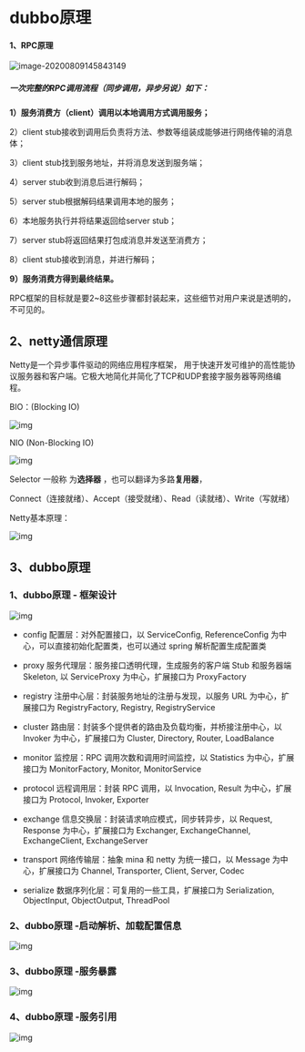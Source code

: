 # dubbo原理	

#### 1、RPC原理

![image-20200809145843149](dubbo原理.assets/image-20200809145843149.png)

##### 一次完整的RPC调用流程（同步调用，异步另说）如下：

**1）服务消费方（client）调用以本地调用方式调用服务；**

2）client stub接收到调用后负责将方法、参数等组装成能够进行网络传输的消息体； 

3）client stub找到服务地址，并将消息发送到服务端； 

4）server stub收到消息后进行解码； 

5）server stub根据解码结果调用本地的服务； 

6）本地服务执行并将结果返回给server stub； 

7）server stub将返回结果打包成消息并发送至消费方； 

8）client stub接收到消息，并进行解码； 

**9）服务消费方得到最终结果。**

RPC框架的目标就是要2~8这些步骤都封装起来，这些细节对用户来说是透明的，不可见的。

## 2、netty通信原理

Netty是一个异步事件驱动的网络应用程序框架， 用于快速开发可维护的高性能协议服务器和客户端。它极大地简化并简化了TCP和UDP套接字服务器等网络编程。

BIO：(Blocking IO)

![img](dubbo原理.assets/wps1.jpg) 

NIO (Non-Blocking IO)

![img](dubbo原理.assets/wps2.jpg) 

Selector 一般称 为**选择器** ，也可以翻译为多路**复用器**，

Connect（连接就绪）、Accept（接受就绪）、Read（读就绪）、Write（写就绪）

Netty基本原理：

![img](dubbo原理.assets/wps3.jpg) 

 

 

## 3、dubbo原理

### 1、dubbo原理	- 框架设计 

![img](dubbo原理.assets/wps4.png)

- config 配置层：对外配置接口，以 ServiceConfig, ReferenceConfig 为中心，可以直接初始化配置类，也可以通过 spring 解析配置生成配置类
- proxy 服务代理层：服务接口透明代理，生成服务的客户端 Stub 和服务器端 Skeleton, 以 ServiceProxy 为中心，扩展接口为 ProxyFactory
- registry 注册中心层：封装服务地址的注册与发现，以服务 URL 为中心，扩展接口为 RegistryFactory, Registry, RegistryService
- cluster 路由层：封装多个提供者的路由及负载均衡，并桥接注册中心，以 Invoker 为中心，扩展接口为 Cluster, Directory, Router, LoadBalance
- monitor 监控层：RPC 调用次数和调用时间监控，以 Statistics 为中心，扩展接口为 MonitorFactory, Monitor, MonitorService
- protocol 远程调用层：封装 RPC 调用，以 Invocation, Result 为中心，扩展接口为 Protocol, Invoker, Exporter

- exchange 信息交换层：封装请求响应模式，同步转异步，以 Request, Response 为中心，扩展接口为 Exchanger, ExchangeChannel, ExchangeClient, ExchangeServer
- transport 网络传输层：抽象 mina 和 netty 为统一接口，以 Message 为中心，扩展接口为 Channel, Transporter, Client, Server, Codec
- serialize 数据序列化层：可复用的一些工具，扩展接口为 Serialization, ObjectInput, ObjectOutput, ThreadPool

### 2、dubbo原理	-启动解析、加载配置信息 

![img](dubbo原理.assets/wps5.jpg) 

### 3、dubbo原理	-服务暴露

![img](dubbo原理.assets/wps6.png)



### 4、dubbo原理	-服务引用

![img](dubbo原理.assets/wps7-1596959937155.png)

